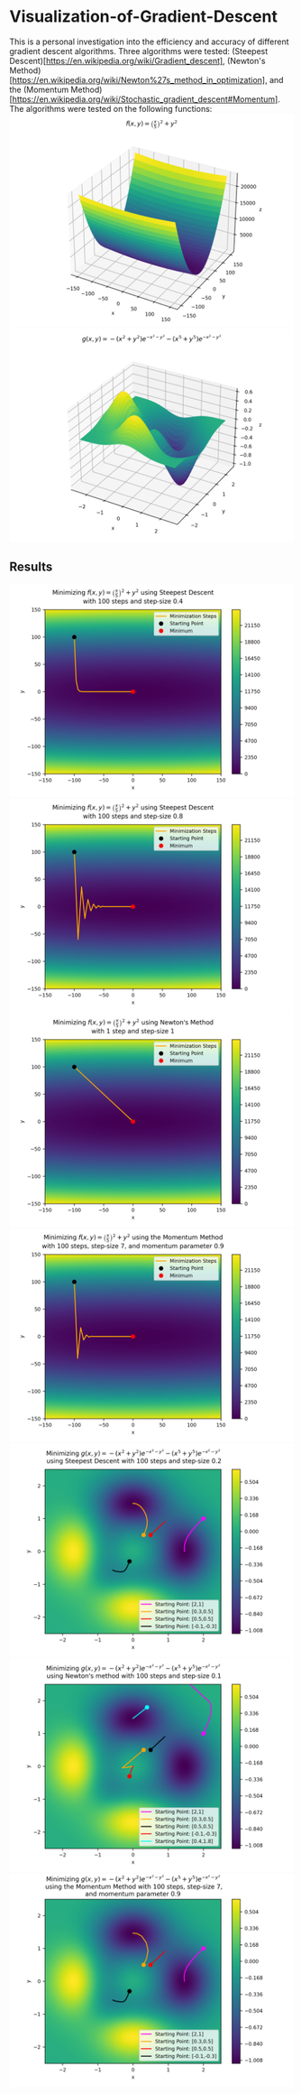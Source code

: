 # Visualization-of-Gradient-Descent

This is a personal investigation into the efficiency and accuracy of different gradient descent algorithms. Three algorithms were tested: (Steepest Descent)[https://en.wikipedia.org/wiki/Gradient_descent], (Newton's Method)[https://en.wikipedia.org/wiki/Newton%27s_method_in_optimization], and the (Momentum Method)[https://en.wikipedia.org/wiki/Stochastic_gradient_descent#Momentum]. The algorithms were tested on the following functions:
![](results/f_x_y.png)
![](results/g_x_y.png)
 
## Results
![](results/minimize_f_steepest_descent_stepsize_0.4.png)
![](results/minimize_f_steepest_descent_stepsize_0.8.png)
![](results/minimize_f_newton.png)
![](results/minimize_f_momentum.png)
![](results/minimize_g_steepest_descent.png)
![](results/minimize_g_newton.png)
![](results/minimize_g_momentum.png)
